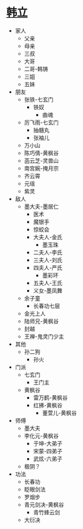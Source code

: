 # [韩立](https://github.com/junxnone/tmdkg/issues/3)
- 家人
  - 父亲
  - 母亲
  - 三叔
  - 大哥
  - 二哥-韩铸
  - 三姐
  - 五妹
- 朋友
  - 张铁-七玄门
    - 铁奴
      - 曲魂
  - 厉飞雨-七玄门
    - 抽髓丸
    - 张袖儿
  - 万小山
  - 陈巧倩-黄枫谷
  - 菡云芝-灵兽山
  - 南宫婉-掩月宗
  - 齐云霄
  - 元瑶
  - 紫灵
- 敌人
  - 墨大夫-墨居仁
    - 医术
    - 魔银手
    - 惊蛟会
    - 大夫人-金氏
      - 墨玉珠
    - 二夫人-李氏
    - 三夫人-刘氏
    - 四夫人-严氏
      - 墨彩环
    - 五夫人-王氏
    - 义女-墨凤舞
  - 余子童
    - 长春功七层
  - 金光上人
  - 陆师兄-黄枫谷
  - 封越
  - 王禅-鬼灵门少主
- 其他
  - 孙二狗
    - 孙火
- 门派
  - 七玄门
    - 王门主
  - 黄枫谷
    - 雷万鹤-黄枫谷
    - 红拂-黄枫谷
      - 董萱儿-黄枫谷
- 师傅
  - 墨大夫
  - 李化元-黄枫谷
    - 于坤-大弟子
    - 宋蒙-四弟子
    - 武炫-六弟子
  - 极阴？
- 功法
  - 长春功
  - 眨眼剑法
  - 罗烟步
  - 青元剑决-黄枫谷
    - 青竹蜂云剑
  - 大衍决
